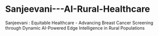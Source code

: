 # Sanjeevani---AI-Rural-Healthcare
Sanjeevani : Equitable Healthcare - Advancing Breast Cancer Screening through Dynamic AI-Powered Edge Intelligence in Rural Populations

